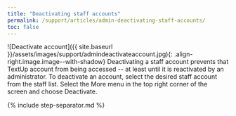 ```yaml
---
title: "Deactivating staff accounts"
permalink: /support/articles/admin-deactivating-staff-accounts/
toc: false
---
```


![Deactivate account]({{ site.baseurl }}/assets/images/support/admindeactivateaccount.jpg){: .align-right.image.image--with-shadow} Deactivating a staff account prevents that TextUp account from being accessed -- at least until it is reactivated by an administrator. To deactivate an account, select the desired staff account from the staff list. Select the More menu in the top right corner of the screen and choose Deactivate.

{% include step-separator.md %}
